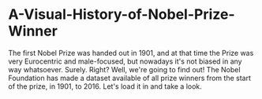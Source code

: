# A-Visual-History-of-Nobel-Prize-Winner
The first Nobel Prize was handed out in 1901, and at that time the Prize was very Eurocentric and male-focused, but nowadays it's not biased in any way whatsoever. Surely. Right?  Well, we're going to find out! The Nobel Foundation has made a dataset available of all prize winners from the start of the prize, in 1901, to 2016. Let's load it in and take a look.

